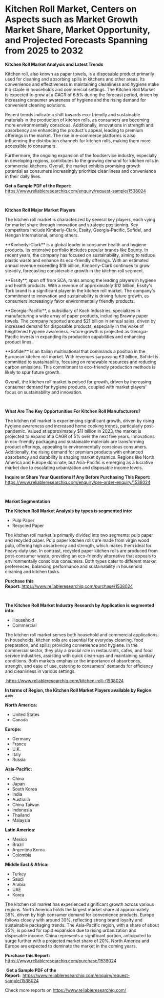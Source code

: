 <p><h1>Kitchen Roll Market, Centers on Aspects such as Market Growth Market Share, Market Opportunity, and Projected Forecasts Spanning from 2025 to 2032</h1></p><p><strong>Kitchen Roll Market Analysis and Latest Trends</strong></p>
<p><p>Kitchen roll, also known as paper towels, is a disposable product primarily used for cleaning and absorbing spills in kitchens and other areas. Its convenience and effectiveness in maintaining cleanliness and hygiene make it a staple in households and commercial settings. The Kitchen Roll Market is expected to grow at a CAGR of 6.5% during the forecast period, driven by increasing consumer awareness of hygiene and the rising demand for convenient cleaning solutions.</p><p>Recent trends indicate a shift towards eco-friendly and sustainable materials in the production of kitchen rolls, as consumers are becoming more environmentally conscious. Additionally, innovations in strength and absorbency are enhancing the product's appeal, leading to premium offerings in the market. The rise in e-commerce platforms is also influencing the distribution channels for kitchen rolls, making them more accessible to consumers.</p><p>Furthermore, the ongoing expansion of the foodservice industry, especially in developing regions, contributes to the growing demand for kitchen rolls in commercial kitchens. Overall, the market exhibits promising growth potential as consumers increasingly prioritize cleanliness and convenience in their daily lives.</p></p>
<p><strong>Get a Sample PDF of the Report:&nbsp;</strong> <a href="https://www.reliableresearchiq.com/enquiry/request-sample/1538024?utm_campaign=3202&utm_medium=2&utm_source=Github&utm_content=ia&utm_term=05042025&utm_id=kitchen-roll">https://www.reliableresearchiq.com/enquiry/request-sample/1538024</a></p>
<p>&nbsp;</p>
<p><strong>Kitchen Roll Major Market Players</strong></p>
<p><p>The kitchen roll market is characterized by several key players, each vying for market share through innovation and strategic positioning. Key competitors include Kimberly-Clark, Essity, Georgia-Pacific, Sofidel, and Hengan International, among others.</p><p>**Kimberly-Clark** is a global leader in consumer health and hygiene products. Its extensive portfolio includes popular brands like Bounty. In recent years, the company has focused on sustainability, aiming to reduce plastic waste and enhance its eco-friendly offerings. With an estimated annual revenue exceeding $19 billion, Kimberly-Clark continues to grow steadily, forecasting considerable growth in the kitchen roll segment.</p><p>**Essity**, spun off from SCA, ranks among the leading players in hygiene and health products. With a revenue of approximately $12 billion, Essity's Tork brand is a significant player in the kitchen roll market. The company's commitment to innovation and sustainability is driving future growth, as consumers increasingly favor environmentally friendly products.</p><p>**Georgia-Pacific**, a subsidiary of Koch Industries, specializes in manufacturing a wide array of paper products, including Brawny paper towels. The company reported around $21 billion in annual sales, driven by increased demand for disposable products, especially in the wake of heightened hygiene awareness. Future growth is projected as Georgia-Pacific invests in expanding its production capabilities and enhancing product lines.</p><p>**Sofidel** is an Italian multinational that commands a position in the European kitchen roll market. With revenues surpassing €3 billion, Sofidel is committed to sustainability, focusing on renewable resources and reducing carbon emissions. This commitment to eco-friendly production methods is likely to spur future growth.</p><p>Overall, the kitchen roll market is poised for growth, driven by increasing consumer demand for hygiene products, coupled with market players' focus on sustainability and innovation.</p></p>
<p>&nbsp;</p>
<p><strong>What Are The Key Opportunities For Kitchen Roll Manufacturers?</strong></p>
<p><p>The kitchen roll market is experiencing significant growth, driven by rising hygiene awareness and increased home cooking trends, particularly post-pandemic. Valued at approximately $11 billion in 2023, the market is projected to expand at a CAGR of 5% over the next five years. Innovations in eco-friendly packaging and sustainable materials are transforming product offerings, appealing to environmentally conscious consumers. Additionally, the rising demand for premium products with enhanced absorbency and durability is shaping market dynamics. Regions like North America and Europe dominate, but Asia-Pacific is emerging as a lucrative market due to escalating urbanization and disposable income levels.</p></p>
<p><strong>Inquire or Share Your Questions If Any Before Purchasing This Report:</strong> <a href="https://www.reliableresearchiq.com/enquiry/pre-order-enquiry/1538024?utm_campaign=3202&utm_medium=2&utm_source=Github&utm_content=ia&utm_term=05042025&utm_id=kitchen-roll">https://www.reliableresearchiq.com/enquiry/pre-order-enquiry/1538024</a></p>
<p>&nbsp;</p>
<p><strong>Market Segmentation</strong></p>
<p><strong>The Kitchen Roll Market Analysis by types is segmented into:</strong></p>
<p><ul><li>Pulp Paper</li><li>Recycled Paper</li></ul></p>
<p><p>The kitchen roll market is primarily divided into two segments: pulp paper and recycled paper. Pulp paper kitchen rolls are made from virgin wood pulp, offering high absorbency and strength, which makes them ideal for heavy-duty use. In contrast, recycled paper kitchen rolls are produced from post-consumer waste, providing an eco-friendly alternative that appeals to environmentally conscious consumers. Both types cater to different market preferences, balancing performance and sustainability in household cleaning and kitchen tasks.</p></p>
<p><strong>Purchase this Report:&nbsp;</strong><a href="https://www.reliableresearchiq.com/purchase/1538024?utm_campaign=3202&utm_medium=2&utm_source=Github&utm_content=ia&utm_term=05042025&utm_id=kitchen-roll">https://www.reliableresearchiq.com/purchase/1538024</a></p>
<p>&nbsp;</p>
<p><strong>The Kitchen Roll Market Industry Research by Application is segmented into:</strong></p>
<p><ul><li>Household</li><li>Commercial</li></ul></p>
<p><p>The kitchen roll market serves both household and commercial applications. In households, kitchen rolls are essential for everyday cleaning, food preparation, and spills, providing convenience and hygiene. In the commercial sector, they play a crucial role in restaurants, cafes, and food service industries, assisting with quick clean-ups and maintaining sanitary conditions. Both markets emphasize the importance of absorbency, strength, and ease of use, catering to consumers' demands for efficiency and cleanliness in various settings.</p></p>
<p><a href="https://www.reliableresearchiq.com/kitchen-roll-r1538024?utm_campaign=3202&utm_medium=2&utm_source=Github&utm_content=ia&utm_term=05042025&utm_id=kitchen-roll">&nbsp;https://www.reliableresearchiq.com/kitchen-roll-r1538024</a></p>
<p><strong>In terms of Region, the Kitchen Roll Market Players available by Region are:</strong></p>
<p>
    <p> <strong> North America: </strong>
        <ul>
            <li>United States</li>
            <li>Canada</li>
        </ul>
        </p> 
    <p> <strong> Europe: </strong>
        <ul>
            <li>Germany</li>
            <li>France</li>
            <li>U.K.</li>
            <li>Italy</li>
            <li>Russia</li>
        </ul>
        </p> 
    <p> <strong> Asia-Pacific: </strong>
        <ul>
            <li>China</li>
            <li>Japan</li>
            <li>South Korea</li>
            <li>India</li>
            <li>Australia</li>
            <li>China Taiwan</li>
            <li>Indonesia</li>
            <li>Thailand</li>
            <li>Malaysia</li>
        </ul>
        </p> 
    <p> <strong> Latin America: </strong>
        <ul>
            <li>Mexico</li>
            <li>Brazil</li>
            <li>Argentina Korea</li>
            <li>Colombia</li>
        </ul>
        </p> 
    <p> <strong> Middle East & Africa: </strong>
        <ul>
            <li>Turkey</li>
            <li>Saudi</li>
            <li>Arabia</li>
            <li>UAE</li>
            <li>Korea</li>
        </ul>
    </p>
    </p>
<p><p>The kitchen roll market has experienced significant growth across various regions. North America holds the largest market share at approximately 35%, driven by high consumer demand for convenience products. Europe follows closely with around 30%, reflecting strong brand loyalty and sustainable packaging trends. The Asia-Pacific region, with a share of about 25%, is poised for rapid expansion due to rising urbanization and disposable income. China represents a significant portion, anticipated to surge further with a projected market share of 20%. North America and Europe are expected to dominate the market in the coming years.</p></p>
<p><strong>Purchase this Report: </strong><a href="https://www.reliableresearchiq.com/purchase/1538024?utm_campaign=3202&utm_medium=2&utm_source=Github&utm_content=ia&utm_term=05042025&utm_id=kitchen-roll">https://www.reliableresearchiq.com/purchase/1538024</a></p>
<p>&nbsp;<strong>Get a Sample PDF of the Report:&nbsp;&nbsp;</strong><a href="https://www.reliableresearchiq.com/enquiry/request-sample/1538024?utm_campaign=3202&utm_medium=2&utm_source=Github&utm_content=ia&utm_term=05042025&utm_id=kitchen-roll">https://www.reliableresearchiq.com/enquiry/request-sample/1538024</a></p>
<p><strong></strong></p>
<p>Check more reports on <a href="https://www.reliableresearchiq.com/?utm_campaign=3202&utm_medium=2&utm_source=Github&utm_content=ia&utm_term=05042025&utm_id=kitchen-roll">https://www.reliableresearchiq.com/</a></p>